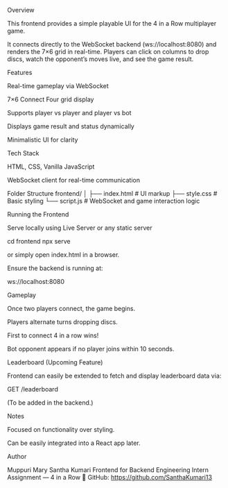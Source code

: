 Overview

This frontend provides a simple playable UI for the 4 in a Row multiplayer game.

It connects directly to the WebSocket backend (ws://localhost:8080) and renders the 7×6 grid in real-time. Players can click on columns to drop discs, watch the opponent’s moves live, and see the game result.

Features

Real-time gameplay via WebSocket

7×6 Connect Four grid display

Supports player vs player and player vs bot

Displays game result and status dynamically

Minimalistic UI for clarity

 Tech Stack

HTML, CSS, Vanilla JavaScript

WebSocket client for real-time communication

 Folder Structure
frontend/
│
├── index.html   # UI markup
├── style.css    # Basic styling
└── script.js    # WebSocket and game interaction logic

 Running the Frontend

Serve locally using Live Server or any static server

cd frontend
npx serve


or simply open index.html in a browser.

Ensure the backend is running at:

ws://localhost:8080

 Gameplay

Once two players connect, the game begins.

Players alternate turns dropping discs.

First to connect 4 in a row wins!

Bot opponent appears if no player joins within 10 seconds.

 Leaderboard (Upcoming Feature)

Frontend can easily be extended to fetch and display leaderboard data via:

GET /leaderboard


(To be added in the backend.)

 Notes

Focused on functionality over styling.

Can be easily integrated into a React app later.

 Author

Muppuri Mary Santha Kumari
Frontend for Backend Engineering Intern Assignment — 4 in a Row
🔗 GitHub: https://github.com/SanthaKumari13